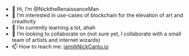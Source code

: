 - 👋 Hi, I’m @NicktheRenaissanceMan
- 👀 I’m interested in use-cases of blockchain for the elevation of art and creaitivity
- 🌱 I’m currently learning a lot, ahah
- 💞️ I’m looking to collaborate on (not sure yet, I collaborate with a small team of artists and internet wizards)
- 📫 How to reach me: iam@NickCantu.io

<!---
NicktheRenaissanceMan/NicktheRenaissanceMan is a ✨ special ✨ repository because its `README.md` (this file) appears on your GitHub profile.
You can click the Preview link to take a look at your changes.
--->
